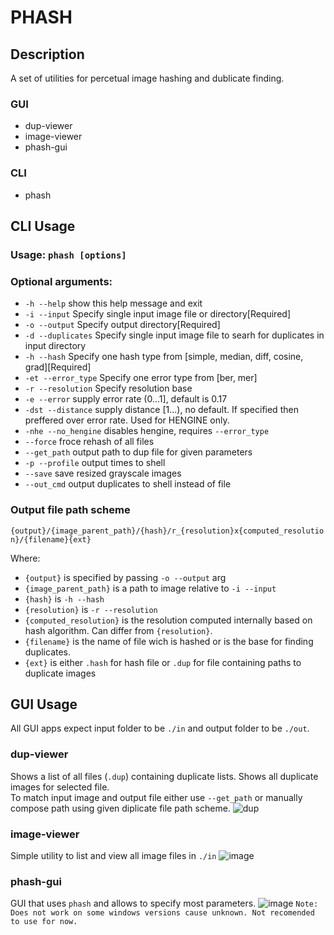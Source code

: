 # PHASH
## Description
A set of utilities for percetual image hashing and dublicate finding.

### GUI
 - dup-viewer
 - image-viewer
 - phash-gui

### CLI
   - phash
   
  ## CLI Usage
### Usage: `phash [options]` 

### Optional arguments:  
 - `-h --help`               show this help message and exit  
 - `-i --input`              Specify single input image file or directory[Required]  
 - `-o --output`             Specify output directory[Required]   
 - `-d --duplicates`         Specify single input image file to searh for duplicates in input directory   
 - `-h --hash`               Specify one hash type from [simple, median, diff, cosine, grad][Required]   
 - `-et --error_type`        Specify one error type from [ber, mer]   
 - `-r --resolution`         Specify resolution base   
 - `-e --error`              supply error rate (0...1], default is 0.17  
 - `-dst --distance`         supply distance [1...), no default. If specified then preffered over error rate. Used for HENGINE only.   
 - `-nhe --no_hengine`       disables hengine, requires `--error_type`  
 - `--force`                 froce rehash of all files   
 - `--get_path`              output path to dup file for given parameters  
 - `-p --profile`            output times to shell  
 - `--save`                  save resized grayscale images   
 - `--out_cmd`               output duplicates to shell instead of file  

### Output file path scheme
`{output}/{image_parent_path}/{hash}/r_{resolution}x{computed_resolution}/{filename}{ext}`  

Where:
 - `{output}` is specified by passing `-o --output` arg  
 - `{image_parent_path}` is a path to image relative to `-i --input`
 - `{hash}` is `-h --hash`
 - `{resolution}` is `-r --resolution`
 - `{computed_resolution}` is the resolution computed internally based on hash algorithm. Can differ from `{resolution}`.
 - `{filename}` is the name of file wich is hashed or is the base for finding duplicates.
 - `{ext}` is either `.hash` for hash file or `.dup` for file containing paths to duplicate images

## GUI Usage
All GUI apps expect input folder to be `./in` and output folder to be `./out`.
### dup-viewer
Shows a list of all files (`.dup`) containing duplicate lists.
Shows all duplicate images for selected file.  
To match input image and output file either use `--get_path` or manually compose path using given diplicate file path scheme.
![dup](https://user-images.githubusercontent.com/8377469/71915117-c0012a00-3183-11ea-83e7-96c9d6cbcbf5.PNG)
### image-viewer
Simple utility to list and view all image files in `./in`
![image](https://user-images.githubusercontent.com/8377469/71915199-e9ba5100-3183-11ea-9f67-03ceb90570a9.png)
### phash-gui
GUI that uses `phash` and allows to specify most parameters.
![image](https://user-images.githubusercontent.com/8377469/71917103-fe98e380-3187-11ea-9d65-2f2b063ccc04.png)
`Note: Does not work on some windows versions cause unknown. Not recomended to use for now.`
